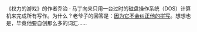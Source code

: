 《权力的游戏》的作者乔治 · 马丁向来只用一台过时的磁盘操作系统（DOS）计算机来完成所有写作。为什么？老爷子的回答是：[因为它不会纠正他的拼写](https://www.bbc.com/news/technology-27407502)。想想也是，毕竟他要自创那么多的词汇……